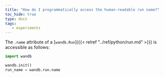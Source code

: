 ```yaml
---
title: "How do I programmatically access the human-readable run name?"
toc_hide: true
type: docs
tags:
   - experiments
---
```

The `.name` attribute of a [`wandb.Run`]({{< relref "../ref/python/run.md" >}}) is accessible as follows:

```python
import wandb

wandb.init()
run_name = wandb.run.name
```